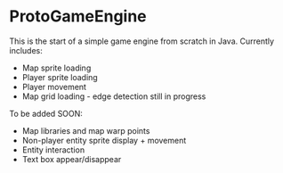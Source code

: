 # ProtoGameEngine
This is the start of a simple game engine from scratch in Java. Currently includes:

- Map sprite loading
- Player sprite loading
- Player movement
- Map grid loading - edge detection still in progress

To be added SOON:
- Map libraries and map warp points
- Non-player entity sprite display + movement
- Entity interaction
- Text box appear/disappear
